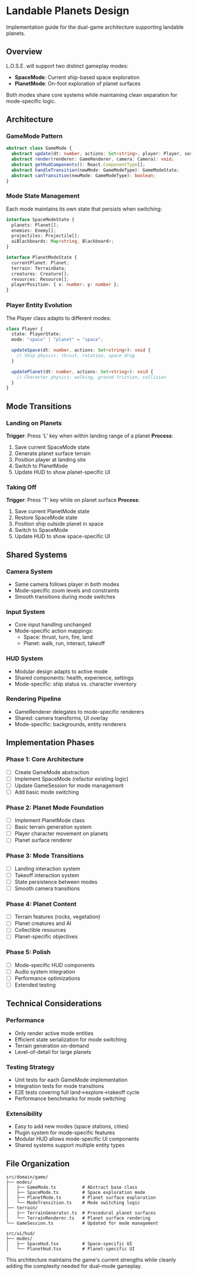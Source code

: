 # Landable Planets Design

Implementation guide for the dual-game architecture supporting landable planets.

## Overview

L.O.S.E. will support two distinct gameplay modes:

- **SpaceMode**: Current ship-based space exploration
- **PlanetMode**: On-foot exploration of planet surfaces

Both modes share core systems while maintaining clean separation for mode-specific logic.

## Architecture

### GameMode Pattern

```typescript
abstract class GameMode {
  abstract update(dt: number, actions: Set<string>, player: Player, session: GameSession): void;
  abstract render(renderer: GameRenderer, camera: Camera): void;
  abstract getHudComponents(): React.ComponentType[];
  abstract handleTransition(newMode: GameModeType): GameModeState;
  abstract canTransition(newMode: GameModeType): boolean;
}
```

### Mode State Management

Each mode maintains its own state that persists when switching:

```typescript
interface SpaceModeState {
  planets: Planet[];
  enemies: Enemy[];
  projectiles: Projectile[];
  aiBlackboards: Map<string, Blackboard>;
}

interface PlanetModeState {
  currentPlanet: Planet;
  terrain: TerrainData;
  creatures: Creature[];
  resources: Resource[];
  playerPosition: { x: number; y: number };
}
```

### Player Entity Evolution

The Player class adapts to different modes:

```typescript
class Player {
  state: PlayerState;
  mode: "space" | "planet" = "space";

  updateSpace(dt: number, actions: Set<string>): void {
    // Ship physics: thrust, rotation, space drag
  }

  updatePlanet(dt: number, actions: Set<string>): void {
    // Character physics: walking, ground friction, collision
  }
}
```

## Mode Transitions

### Landing on Planets

**Trigger**: Press 'L' key when within landing range of a planet
**Process**:

1. Save current SpaceMode state
2. Generate planet surface terrain
3. Position player at landing site
4. Switch to PlanetMode
5. Update HUD to show planet-specific UI

### Taking Off

**Trigger**: Press 'T' key while on planet surface
**Process**:

1. Save current PlanetMode state
2. Restore SpaceMode state
3. Position ship outside planet in space
4. Switch to SpaceMode
5. Update HUD to show space-specific UI

## Shared Systems

### Camera System

- Same camera follows player in both modes
- Mode-specific zoom levels and constraints
- Smooth transitions during mode switches

### Input System

- Core input handling unchanged
- Mode-specific action mappings:
  - Space: thrust, turn, fire, land
  - Planet: walk, run, interact, takeoff

### HUD System

- Modular design adapts to active mode
- Shared components: health, experience, settings
- Mode-specific: ship status vs. character inventory

### Rendering Pipeline

- GameRenderer delegates to mode-specific renderers
- Shared: camera transforms, UI overlay
- Mode-specific: backgrounds, entity renderers

## Implementation Phases

### Phase 1: Core Architecture

- [ ] Create GameMode abstraction
- [ ] Implement SpaceMode (refactor existing logic)
- [ ] Update GameSession for mode management
- [ ] Add basic mode switching

### Phase 2: Planet Mode Foundation

- [ ] Implement PlanetMode class
- [ ] Basic terrain generation system
- [ ] Player character movement on planets
- [ ] Planet surface renderer

### Phase 3: Mode Transitions

- [ ] Landing interaction system
- [ ] Takeoff interaction system
- [ ] State persistence between modes
- [ ] Smooth camera transitions

### Phase 4: Planet Content

- [ ] Terrain features (rocks, vegetation)
- [ ] Planet creatures and AI
- [ ] Collectible resources
- [ ] Planet-specific objectives

### Phase 5: Polish

- [ ] Mode-specific HUD components
- [ ] Audio system integration
- [ ] Performance optimizations
- [ ] Extended testing

## Technical Considerations

### Performance

- Only render active mode entities
- Efficient state serialization for mode switching
- Terrain generation on-demand
- Level-of-detail for large planets

### Testing Strategy

- Unit tests for each GameMode implementation
- Integration tests for mode transitions
- E2E tests covering full land→explore→takeoff cycle
- Performance benchmarks for mode switching

### Extensibility

- Easy to add new modes (space stations, cities)
- Plugin system for mode-specific features
- Modular HUD allows mode-specific UI components
- Shared systems support multiple entity types

## File Organization

```
src/domain/game/
├── modes/
│   ├── GameMode.ts          # Abstract base class
│   ├── SpaceMode.ts         # Space exploration mode
│   ├── PlanetMode.ts        # Planet surface exploration
│   └── ModeTransition.ts    # Mode switching logic
├── terrain/
│   ├── TerrainGenerator.ts  # Procedural planet surfaces
│   └── TerrainRenderer.ts   # Planet surface rendering
└── GameSession.ts           # Updated for mode management

src/ui/hud/
├── modes/
│   ├── SpaceHud.tsx         # Space-specific UI
│   └── PlanetHud.tsx        # Planet-specific UI
```

This architecture maintains the game's current strengths while cleanly adding the complexity needed for dual-mode gameplay.
